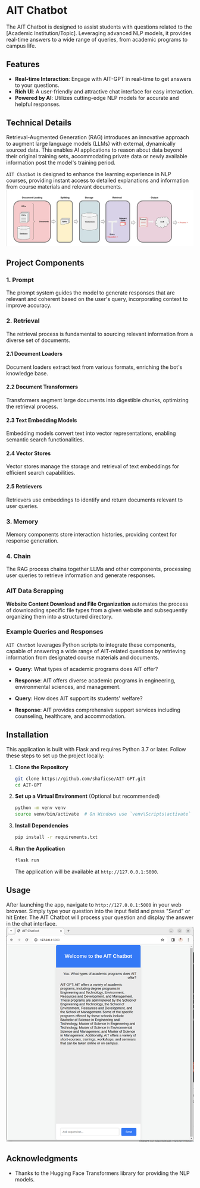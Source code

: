 # AIT Chatbot

The AIT Chatbot is designed to assist students with questions related to the [Academic Institution/Topic]. Leveraging advanced NLP models, it provides real-time answers to a wide range of queries, from academic programs to campus life.

## Features

- **Real-time Interaction**: Engage with AIT-GPT in real-time to get answers to your questions.
- **Rich UI**: A user-friendly and attractive chat interface for easy interaction.
- **Powered by AI**: Utilizes cutting-edge NLP models for accurate and helpful responses.

## Technical Details

Retrieval-Augmented Generation (RAG) introduces an innovative approach to augment large language models (LLMs) with external, dynamically sourced data. This enables AI applications to reason about data beyond their original training sets, accommodating private data or newly available information post the model's training period.

`AIT Chatbot` is designed to enhance the learning experience in NLP courses, providing instant access to detailed explanations and information from course materials and relevant documents.
![RAG Process](./figures/RAG-process.png)

## Project Components

### 1. Prompt

The prompt system guides the model to generate responses that are relevant and coherent based on the user's query, incorporating context to improve accuracy.

### 2. Retrieval

The retrieval process is fundamental to sourcing relevant information from a diverse set of documents.

#### 2.1 Document Loaders

Document loaders extract text from various formats, enriching the bot's knowledge base.

#### 2.2 Document Transformers

Transformers segment large documents into digestible chunks, optimizing the retrieval process.

#### 2.3 Text Embedding Models

Embedding models convert text into vector representations, enabling semantic search functionalities.

#### 2.4 Vector Stores

Vector stores manage the storage and retrieval of text embeddings for efficient search capabilities.

#### 2.5 Retrievers

Retrievers use embeddings to identify and return documents relevant to user queries.

### 3. Memory

Memory components store interaction histories, providing context for response generation.

### 4. Chain

The RAG process chains together LLMs and other components, processing user queries to retrieve information and generate responses.



### AIT Data Scrapping
**Website Content Download and File Organization** automates the process of downloading specific file types from a given website and subsequently organizing them into a structured directory.

### Example Queries and Responses
`AIT Chatbot` leverages Python scripts to integrate these components, capable of answering a wide range of AIT-related questions by retrieving information from designated course materials and documents.



- **Query**: What types of academic programs does AIT offer?
- **Response**: AIT offers diverse academic programs in engineering, environmental sciences, and management.

- **Query**: How does AIT support its students' welfare?
- **Response**: AIT provides comprehensive support services including counseling, healthcare, and accommodation.

## Installation

This application is built with Flask and requires Python 3.7 or later. Follow these steps to set up the project locally:

1. **Clone the Repository**

    ```bash
    git clone https://github.com/shaficse/AIT-GPT.git
    cd AIT-GPT
    ```

2. **Set up a Virtual Environment** (Optional but recommended)

    ```bash
    python -m venv venv
    source venv/bin/activate  # On Windows use `venv\Scripts\activate`
    ```

3. **Install Dependencies**

    ```bash
    pip install -r requirements.txt
    ```

4. **Run the Application**

    ```bash
    flask run
    ```

    The application will be available at `http://127.0.0.1:5000`.

## Usage

After launching the app, navigate to `http://127.0.0.1:5000` in your web browser. Simply type your question into the input field and press "Send" or hit Enter. The AIT Chatbot will process your question and display the answer in the chat interface.
![AIT Chatbot Interface](./figures/app.png)


## Acknowledgments

- Thanks to the Hugging Face Transformers library for providing the NLP models.

